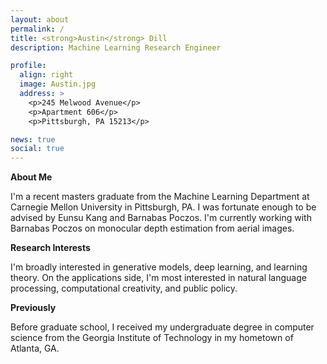 ```yaml
---
layout: about
permalink: /
title: <strong>Austin</strong> Dill
description: Machine Learning Research Engineer

profile:
  align: right
  image: Austin.jpg
  address: >
    <p>245 Melwood Avenue</p>
    <p>Apartment 606</p>
    <p>Pittsburgh, PA 15213</p>

news: true
social: true
---
```


**About Me**

I'm a recent masters graduate from the Machine Learning Department at Carnegie Mellon University in Pittsburgh, PA. I was fortunate enough to be advised by Eunsu Kang and Barnabas Poczos. I'm currently working with Barnabas Poczos on monocular depth estimation from aerial images.

**Research Interests**

I'm broadly interested in generative models, deep learning, and learning theory. On the applications side, I'm most interested in natural language processing, computational creativity, and public policy.

**Previously**

Before graduate school, I received my undergraduate degree in computer science from the Georgia Institute of Technology in my hometown of Atlanta, GA. 